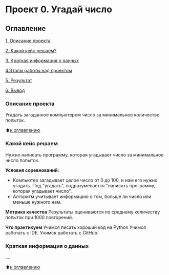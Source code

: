 # Проект 0. Угадай число

## Оглавление 
[1. Описание проекта](https://github.com/1future1/sf_data_science/blob/main/project_0/README.md#Описание-проекта)

[2. Какой кейс решаем?](https://github.com/1future1/sf_data_science/blob/main/project_0/README.md#Какой-кейс-решаем)

[3. Краткая информация о данных](https://github.com/1future1/sf_data_science/blob/main/project_0/README.md"Краткая-информация-о-данных)

[4.Этапы работы над проектом](https://github.com/1future1/sf_data_science/blob/main/project_0/README.md#Этапы-работы-над-проектом)

[5. Результат](https://github.com/1future1/sf_data_science/blob/main/project_0/README.md#Результат)

[6. Вывод](https://github.com/1future1/sf_data_science/blob/main/project_0/README.md#Вывод)

### Описание проекта
Угадать загаданное компьютером число за минимальное количество попыток.

:arrow_up:[к оглавлению](https://github.com/1future1/sf_data_science/blob/main/project_0/README.md#Оглавление)

### Какой кейс решаем
Нужно написать программу, которая угадывает число за минимальное число попыток.

**Условия соревнований:**
- Компьютер загадывает целое число от 0 до 100, и нам его нужно угадать. Под "угадать", подразумевается "написать программу, которая угадывает число".
- Алгоритм учитывает информацию о том, больше ли число или меньше нужного нам. 

**Метрика качества**
Результаты оцениваются по среднему количеству попыток при 1000 повторений.

**Что практикуем**
Учимся писать хороший код на Python
Учимся работать с IDE.
Учимся работать с GitHub.

### Краткая информация о данных
....

:arrow_up:[к оглавлению](https://github.com/1future1/sf_data_science/blob/main/project_0/README.md#Оглавление)

